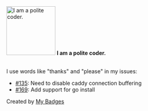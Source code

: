 <img src="https://my-badges.github.io/my-badges/polite-coder.png" alt="I am a polite coder." title="I am a polite coder." width="128">
<strong>I am a polite coder.</strong>
<br><br>

I use words like "thanks" and "please" in my issues:

- <a href="https://github.com/ksysoev/make-it-public/issues/135">#135</a>: Need to disable caddy connection buffering
- <a href="https://github.com/go-scaffold/go-scaffold/issues/169">#169</a>: Add support for go install


Created by <a href="https://github.com/my-badges/my-badges">My Badges</a>